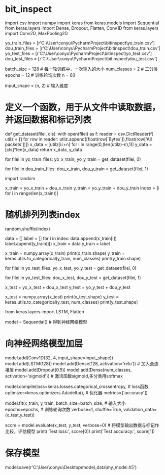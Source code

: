 # bit_inspect
import csv
import numpy
import keras
from keras.models import Sequential
from keras.layers import Dense, Dropout, Flatten, Conv1D
from keras.layers import Conv2D, MaxPooling2D

yo_train_files = [r'C:\User\conyu\PycharmProject\bitinspect\yo_train.csv']
dou_train_files = [r'C:\User\conyu\PycharmProject\bitinspect\dou_train.csv']
yo_test_files = [r'C:\User\conyu\PycharmProject\bitinspect\yo_test.csv']
dou_test_files = [r'C:\User\conyu\PycharmProject\bitinspect\dou_test.csv']


batch_size = 128  # 每一轮训练中，一次输入的大小
num_classes = 2   # 二分类
epochs = 12       # 训练轮询次数
n = 60

input_shape = (n, 2)    # 输入维度


# 定义一个函数，用于从文件中读取数据，并返回数据和标记列表
def get_dataset(filei, cls):
    with open(filei) as f:
        reader = csv.DictReader(f)
        utilz = []
        for row in reader:
            utilz.append([float(row['Bytes']),float(row['All packets'])])
    x_data = [utilz[i:i+n] for i in range(0,(len(utilz)-n),1)]
    y_data = [cls]*len(x_data)
    return x_data, y_data


for filei in yo_train_files:
    yo_x_train, yo_y_train = get_dataset(filei, 0)

for filei in dou_train_files:
    dou_x_train, dou_y_train = get_dataset(filei, 1)

import random

x_train = yo_x_train + dou_x_train
y_train = yo_y_train + dou_y_train
index = [i for i in range(len(x_train))]
# 随机排列列表index
random.shuffle(index)

data = []
label = []
for i in index:
    data.append(x_train[i])
    label.append(y_train[i])
x_train = data
y_train = label

x_train = numpy.array(x_train)
print(x_train.shape)
y_train = keras.utils.to_categorical(y_train, num_classes)
print(y_train.shape)

for filei in yo_test_files:
    yo_x_test, yo_y_test = get_dataset(filei, 0)

for filei in yo_test_files:
    dou_x_test, dou_y_test = get_dataset(filei, 1)

x_test = yo_x_test + dou_x_test
y_test = yo_y_test + dou_y_test

x_test = numpy.array(x_test)
print(x_test.shape)
y_test = keras.utils.to_categorical(y_test, num_classes)
print(y_test.shape)

from keras.layers import LSTM, Flatten

model = Sequential() # 得到神经网络模型

# 向神经网络模型加层
model.add(Conv1D(32, 4, input_shape=input_shape))
model.add(LSTM(128))
model.add(Dense(128, activation='relu'))  # 加入全连接层
model.add(Dropout(0.5))
model.add(Dense(num_classes, activation='sigmoid'))  # 激活函数sigmoid,多分类用softmax

model.compile(loss=keras.losses.categorical_crossentropy,    # loss函数
              optimizer=keras.optimizers.Adadelta(),         # 优化器
              metrics=['accuracy'])

model.fit(x_train, y_train,
          batch_size=batch_size,    # 输入大小
          epochs=epochs,            # 训练轮询次数
          verbose=1,
          shuffle=True,
          validation_data=(x_test,y_test))

score = model.evaluate(x_test, y_test, verbose=0)  # 将模型输出数据与标记作比较，评估模型
print('Test loss:', score[0])
print('Test accuracy:', score[1])

# 保存模型
model.save(r'C:\User\conyu\Desktop\model_data\my_model.h5')

